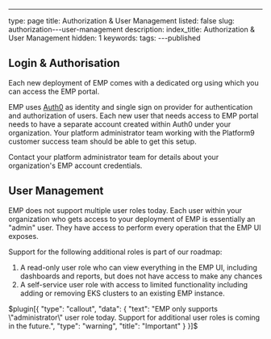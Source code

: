 ---
type: page
title: Authorization & User Management
listed: false
slug: authorization---user-management
description: 
index_title: Authorization & User Management
hidden: 1
keywords: 
tags: 
---published

## Login & Authorisation

Each new deployment of EMP comes with a dedicated org using which you can access the EMP portal. 

EMP uses [Auth0](https://auth0.com/docs/get-started/auth0-overview) as identity and single sign on provider for authentication and authorization of users. Each new user that needs access to EMP portal needs to have a separate account created within Auth0 under your organization. Your platform administrator team working with the Platform9 customer success team should be able to get this setup.

Contact your platform administrator team for details about your organization's EMP account credentials. 

## User Management

EMP does not support multiple user roles today. Each user within your organization who gets access to your deployment of EMP is essentially an "admin" user. They have access to perform every operation that the EMP UI exposes. 

Support for the following additional roles is part of our roadmap: 

1. A read-only user role who can view everything in the EMP UI, including dashboards and reports, but does not have access to make any chances 
2. A self-service user role with access to limited functionality including adding or removing EKS clusters to an existing EMP instance. 

$plugin[{
    "type": "callout",
    "data": {
        "text": "EMP only supports \"administrator\" user role today. Support for additional user roles is coming in the future.",
        "type": "warning",
        "title": "Important"
    }
}]$

